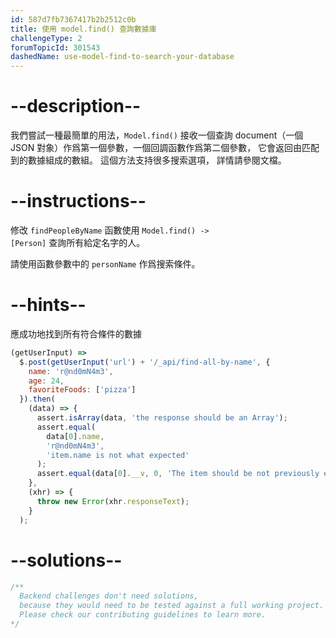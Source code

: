 ```yaml
---
id: 587d7fb7367417b2b2512c0b
title: 使用 model.find() 查詢數據庫
challengeType: 2
forumTopicId: 301543
dashedName: use-model-find-to-search-your-database
---
```


# --description--

我們嘗試一種最簡單的用法，`Model.find()` 接收一個查詢 document（一個 JSON 對象）作爲第一個參數，一個回調函數作爲第二個參數， 它會返回由匹配到的數據組成的數組。 這個方法支持很多搜索選項， 詳情請參閱文檔。

# --instructions--

修改 `findPeopleByName` 函數使用 <code>Model.find() -\> [Person]</code> 查詢所有給定名字的人。

請使用函數參數中的 `personName` 作爲搜索條件。

# --hints--

應成功地找到所有符合條件的數據

```js
(getUserInput) =>
  $.post(getUserInput('url') + '/_api/find-all-by-name', {
    name: 'r@nd0mN4m3',
    age: 24,
    favoriteFoods: ['pizza']
  }).then(
    (data) => {
      assert.isArray(data, 'the response should be an Array');
      assert.equal(
        data[0].name,
        'r@nd0mN4m3',
        'item.name is not what expected'
      );
      assert.equal(data[0].__v, 0, 'The item should be not previously edited');
    },
    (xhr) => {
      throw new Error(xhr.responseText);
    }
  );
```

# --solutions--

```js
/**
  Backend challenges don't need solutions, 
  because they would need to be tested against a full working project. 
  Please check our contributing guidelines to learn more.
*/
```
